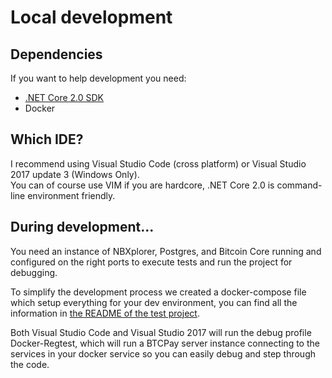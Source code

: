 # Local development

## Dependencies

If you want to help development you need:

* [.NET Core 2.0 SDK](https://microsoft.com/net/core/)
* Docker

## Which IDE?

I recommend using Visual Studio Code (cross platform) or Visual Studio 2017 update 3 (Windows Only).  
You can of course use VIM if you are hardcore, .NET Core 2.0 is command-line environment friendly.

## During development...

You need an instance of NBXplorer, Postgres, and Bitcoin Core running and configured on the right ports to execute tests and run the project for debugging.

To simplify the development process we created a docker-compose file which setup everything for your dev environment, you can find all the information in [the README of the test project](https://github.com/btcpayserver/btcpayserver/blob/master/BTCPayServer.Tests/README.md).

Both Visual Studio Code and Visual Studio 2017 will run the debug profile Docker-Regtest, which will run a BTCPay server instance connecting to the services in your docker service so you can easily debug and step through the code.  
